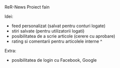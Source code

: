 ReR-News Proiect fain

Idei:

- feed personalizat (salvat pentru conturi logate)
- stiri salvate (pentru utilizatorii logati)
- posibilitatea de a scrie articole (cerere cu aprobare)
- rating si comentarii pentru articolele interne ^

Extra:

- posibilitatea de login cu Facebook, Google

